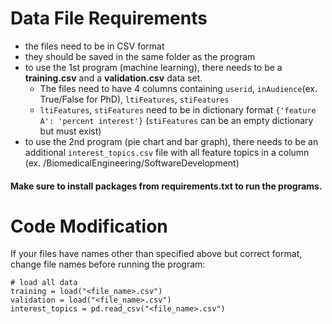 # Data File Requirements
* the files need to be in CSV format
* they should be saved in the same folder as the program
* to use the 1st program (machine learning), there needs to be a
  **training.csv** and a **validation.csv** data set.
  - The files need to have 4 columns containing ```userid```,
    ```inAudience```(ex. True/False for PhD), ```ltiFeatures```,
    ```stiFeatures```
  - ```ltiFeatures```, ```stiFeatures``` need to be in dictionary format
    ```{'feature A': 'percent interest'}``` (```stiFeatures``` can be an
    empty dictionary but must exist)
* to use the 2nd program (pie chart and bar graph), there needs to be an
  additional ```interest_topics.csv``` file with all feature topics in a
  column (ex. /BiomedicalEngineering/SoftwareDevelopment)
  
#### Make sure to install packages from requirements.txt to run the programs.
    
# Code Modification
If your files have names other than specified above but correct format,
change file names before running the program: 
```
# load all data
training = load("<file_name>.csv")
validation = load("<file_name>.csv")
interest_topics = pd.read_csv("<file_name>.csv")
```